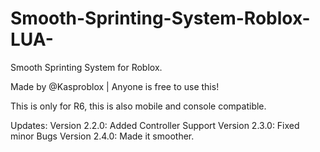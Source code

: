 # Smooth-Sprinting-System-Roblox-LUA-
Smooth Sprinting System for Roblox.

Made by @Kasproblox | Anyone is free to use this!

This is only for R6, this is also mobile and console compatible.

Updates:
Version 2.2.0: Added Controller Support
Version 2.3.0: Fixed minor Bugs
Version 2.4.0: Made it smoother.
